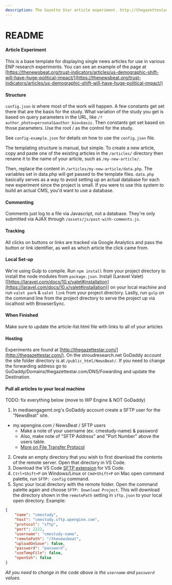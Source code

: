```yaml
---
description: The Gazette Star article experiment. http://thegazettestar.com/
---
```


# README

#### Article Experiment <a href="#article-experiment" id="article-experiment"></a>

This is a base template for displaying single news articles for use in various ENP research experiments. You can see an example of the page at [https://thenewsbeat.org/trust-indicators/articles/us-demographic-shift-will-have-huge-political-impact/](https://thenewsbeat.org/trust-indicators/articles/us-demographic-shift-will-have-huge-political-impact/)

#### Structure <a href="#structure" id="structure"></a>

`config.json` is where most of the work will happen. A few constants get set there that are the basis for the study. What variation of the study you get is based on query parameters in the URL, like `/?author_photo=personal&author_bio=basic`. Then constants get set based on those parameters. Use the root / as the control for the study.

See `config-example.json` for details on how to use the `config.json` file.

The templating structure is manual, but simple. To create a new article, copy and paste one of the existing articles in the `/articles/` directory then rename it to the name of your article, such as `/my-new-article/`.

Then, replace the content in `/articles/my-new-article/data.php`. The variables set in data.php will get passed to the template files. `data.php` basically serves as a way to avoid setting up an actual database for each new experiment since the project is small. If you were to use this system to build an actual CMS, you'd want to use a database.

#### Commenting <a href="#commenting" id="commenting"></a>

Comments just log to a file via Javascript, not a database. They're only submitted via AJAX through `/assets/js/post-with-comments.js`.

#### Tracking <a href="#tracking" id="tracking"></a>

All clicks on buttons or links are tracked via Google Analytics and pass the button or link identifier, as well as which article the click came from.

#### Local Set-up <a href="#local-set-up" id="local-set-up"></a>

We're using Gulp to compile. Run `npm install` from your project directory to install the node modules from `package.json`. Install (Laravel Valet)\[[https://laravel.com/docs/10.x/valet#installation](https://laravel.com/docs/10.x/valet#installation)] on your local machine and run `valet park` & `valet link` from your project directory. Lastly, run `gulp` on the command line from the project directory to serve the project up via localhost with BrowserSync.

#### When Finished <a href="#when-finished" id="when-finished"></a>

Make sure to update the article-list.html file with links to all of your articles

#### Hosting <a href="#hosting" id="hosting"></a>

Experiments are found at [http://thegazettestar.com/](http://thegazettestar.com/). On the stroudresearch.net GoDaddy account the site folder directory is at `/public_html/NewsBeat/`. If you need to change the forwarding address go to GoDaddy/Domains/thegazettestar.com/DNS/Fowarding and update the Destination.

#### Pull all articles to your local machine <a href="#pull-all-articles-to-your-local-machine" id="pull-all-articles-to-your-local-machine"></a>

TODO: fix everything below (move to WP Engine & NOT GoDaddy)

1. In mediaengagemt.org's GoDaddy account create a SFTP user for the "NewsBeat" site.

* my.wpengine.com / NewsBeat / SFTP users
  * Make a note of your username (ex. cmestudy-name) & password
  * Also, make note of "SFTP Address" and "Port Number" above the users table.
  * [More on File Transfer Protocol](https://wpengine.com/support/sftp/?\_gl=1\*xsahx9\*\_ga\*MTUyNTgyMTM0MS4xNjc2NDIwODk4\*\_ga\_9HX6WG40N2\*MTY4MTI1MDk0MS4xNi4xLjE2ODEyNTEyMzMuMC4wLjA.)

2. Create an empty directory that you wish to first download the contents of the remote server. Open that directory in VS Code.
3. Download the VS Code [SFTP extension](https://marketplace.visualstudio.com/items?itemName=Natizyskunk.sftp) for VS Code.
4. `Ctrl+Shift+P` on Windows/Linux or `Cmd+Shift+P` on Mac open command palette, run `SFTP: config` command.
5. Sync your local directory with the remote folder. Open the command palette again and choose `SFTP: Download Project`. This will download the directory shown in the `remotePath` setting in `sftp.json` to your local open directory. Example:

```json
{
    "name": "cmestudy",
    "host": "cmestudy.sftp.wpengine.com",
    "protocol": "sftp",
    "port": 2222,
    "username": "cmestudy-name",
    "remotePath": "/thenewsbeat",
    "uploadOnSave": false,
    "password": "password",
    "useTempFile": false,
    "openSsh": false
}
```

_All you need to change in the code above is the `username` and `password` values._
